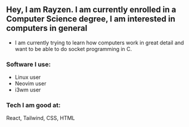 <!--hay, I am RaYzen, I would like to say a lot of things about my self that
sounds awesome and very plesent but I don't know how,  will not waste
my time learning how to do so.-->

## Hey, I am Rayzen. I am currently enrolled in a Computer Science degree, I am interested in computers in general 

- I am currently trying to learn how computers work in great detail and want to
be able to do socket programming in C.

### Software I use:
- Linux user
- Neovim user
- i3wm user

### Tech I am good at:
React, Tailwind, CSS, HTML

